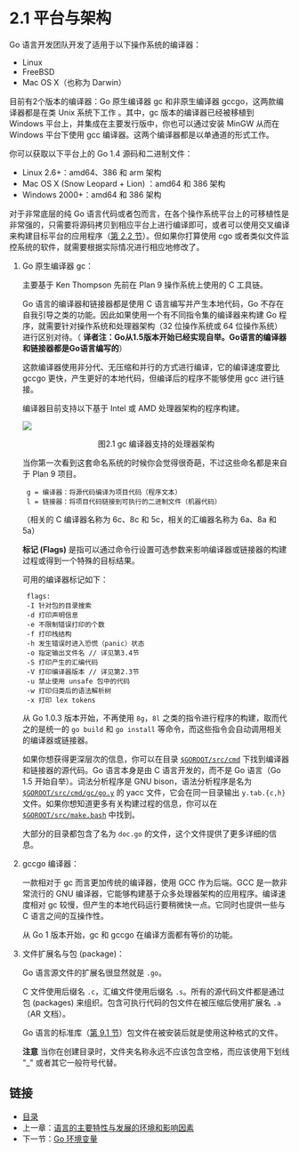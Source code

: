 # 2.1 平台与架构

Go 语言开发团队开发了适用于以下操作系统的编译器：

- Linux
- FreeBSD
- Mac OS X（也称为 Darwin）

目前有2个版本的编译器：Go 原生编译器 gc 和非原生编译器 gccgo，这两款编译器都是在类 Unix 系统下工作 。其中，gc 版本的编译器已经被移植到 Windows 平台上，并集成在主要发行版中，你也可以通过安装 MinGW 从而在 Windows 平台下使用 gcc 编译器。这两个编译器都是以单通道的形式工作。

你可以获取以下平台上的 Go 1.4 源码和二进制文件：

- Linux 2.6+：amd64、386 和 arm 架构
- Mac OS X (Snow Leopard + Lion) ：amd64 和 386 架构
- Windows 2000+：amd64 和 386 架构

对于非常底层的纯 Go 语言代码或者包而言，在各个操作系统平台上的可移植性是非常强的，只需要将源码拷贝到相应平台上进行编译即可，或者可以使用交叉编译来构建目标平台的应用程序（[第 2.2 节](02.2.md)）。但如果你打算使用 cgo 或者类似文件监控系统的软件，就需要根据实际情况进行相应地修改了。

1. Go 原生编译器 gc：

	主要基于 Ken Thompson 先前在 Plan 9 操作系统上使用的 C 工具链。

    Go 语言的编译器和链接器都是使用 C 语言编写并产生本地代码，Go 不存在自我引导之类的功能。因此如果使用一个有不同指令集的编译器来构建 Go 程序，就需要针对操作系统和处理器架构（32 位操作系统或 64 位操作系统）进行区别对待。（ **译者注：Go从1.5版本开始已经实现自举。Go语言的编译器和链接器都是Go语言编写的**）

	这款编译器使用非分代、无压缩和并行的方式进行编译，它的编译速度要比 gccgo 更快，产生更好的本地代码，但编译后的程序不能够使用 gcc 进行链接。

	编译器目前支持以下基于 Intel 或 AMD 处理器架构的程序构建。

	![](/images/2.1.gc.jpg)

	<center>图2.1 gc 编译器支持的处理器架构</center>

	当你第一次看到这套命名系统的时候你会觉得很奇葩，不过这些命名都是来自于 Plan 9 项目。

		g = 编译器：将源代码编译为项目代码（程序文本）
		l = 链接器：将项目代码链接到可执行的二进制文件（机器代码）

	（相关的 C 编译器名称为 6c、8c 和 5c，相关的汇编器名称为 6a、8a 和 5a）

	**标记 (Flags)** 是指可以通过命令行设置可选参数来影响编译器或链接器的构建过程或得到一个特殊的目标结果。

	可用的编译器标记如下：

		flags:
		-I 针对包的目录搜索
		-d 打印声明信息
		-e 不限制错误打印的个数
		-f 打印栈结构
		-h 发生错误时进入恐慌（panic）状态
		-o 指定输出文件名 // 详见第3.4节
		-S 打印产生的汇编代码
		-V 打印编译器版本 // 详见第2.3节
		-u 禁止使用 unsafe 包中的代码
		-w 打印归类后的语法解析树
		-x 打印 lex tokens

	从 Go 1.0.3 版本开始，不再使用 `8g`，`8l` 之类的指令进行程序的构建，取而代之的是统一的 `go build` 和 `go install` 等命令，而这些指令会自动调用相关的编译器或链接器。


	如果你想获得更深层次的信息，你可以在目录 [`$GOROOT/src/cmd`](https://github.com/golang/go/tree/master/src/cmd) 下找到编译器和链接器的源代码。Go 语言本身是由 C 语言开发的，而不是 Go 语言（Go 1.5 开始自举）。词法分析程序是 GNU bison，语法分析程序是名为 [`$GOROOT/src/cmd/gc/go.y`](https://github.com/golang/go/blob/master/src%2Fcmd%2Finternal%2Fgc%2Fgo.y) 的 yacc 文件，它会在同一目录输出 `y.tab.{c,h}` 文件。如果你想知道更多有关构建过程的信息，你可以在 [`$GOROOT/src/make.bash`](https://github.com/golang/go/blob/master/src/make.bash) 中找到。

	大部分的目录都包含了名为 `doc.go` 的文件，这个文件提供了更多详细的信息。

2. gccgo 编译器：

	一款相对于 gc 而言更加传统的编译器，使用 GCC 作为后端。GCC 是一款非常流行的 GNU 编译器，它能够构建基于众多处理器架构的应用程序。编译速度相对 gc 较慢，但产生的本地代码运行要稍微快一点。它同时也提供一些与 C 语言之间的互操作性。

	从 Go 1 版本开始，gc 和 gccgo 在编译方面都有等价的功能。

3. 文件扩展名与包 (package)：

	Go 语言源文件的扩展名很显然就是 `.go`。

	C 文件使用后缀名 `.c`，汇编文件使用后缀名 `.s`。所有的源代码文件都是通过包 (packages) 来组织。包含可执行代码的包文件在被压缩后使用扩展名 `.a`（AR 文档）。

	Go 语言的标准库（[第 9.1 节](09.1.md)）包文件在被安装后就是使用这种格式的文件。

	**注意** 当你在创建目录时，文件夹名称永远不应该包含空格，而应该使用下划线 "_" 或者其它一般符号代替。

## 链接

- [目录](directory.md)
- 上一章：[语言的主要特性与发展的环境和影响因素](01.2.md)
- 下一节：[Go 环境变量](02.2.md)
